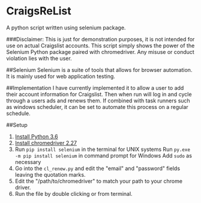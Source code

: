 # CraigsReList
A python script written using selenium package.

###Disclaimer:
This is just for demonstration purposes, it is not intended for use on actual Craigslist accounts.
This script simply shows the power of the Selenium Python package paired with chromedriver.
Any misuse or conduct violation lies with the user.

##Selenium
Selenium is a suite of tools that allows for browser automation.
It is mainly used for web application testing.

##Implementation
I have currently implemented it to allow a user to add their account information
for Craigslist. Then when run will log in and cycle through a users ads and renews them.
If combined with task runners such as windows scheduler, it can be set to automate this
process on a regular schedule.

##Setup
1. [Install Python 3.6](https://www.python.org/downloads/)
2. [Install chromedriver 2.27](https://sites.google.com/a/chromium.org/chromedriver/)
3. Run `pip install selenium` in the terminal for UNIX systems
   Run `py.exe -m pip install selenium` in command prompt for Windows
   Add `sudo` as necessary
4. Go into the `cl_renew.py` and edit the "email" and "password" fields leaving the quotation marks.
5. Edit the "/path/to/chromedriver" to match your path to your chrome driver.
6. Run the file by double clicking or from terminal.
